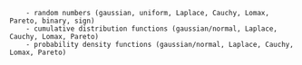         - random numbers (gaussian, uniform, Laplace, Cauchy, Lomax, Pareto, binary, sign)
        - cumulative distribution functions (gaussian/normal, Laplace, Cauchy, Lomax, Pareto)
        - probability density functions (gaussian/normal, Laplace, Cauchy, Lomax, Pareto)